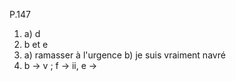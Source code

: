 

P.147

1) a) d
2) b et e
3) a) ramasser à l'urgence     b) je suis vraiment navré 
4) b -> v ; f -> ii, e -> 